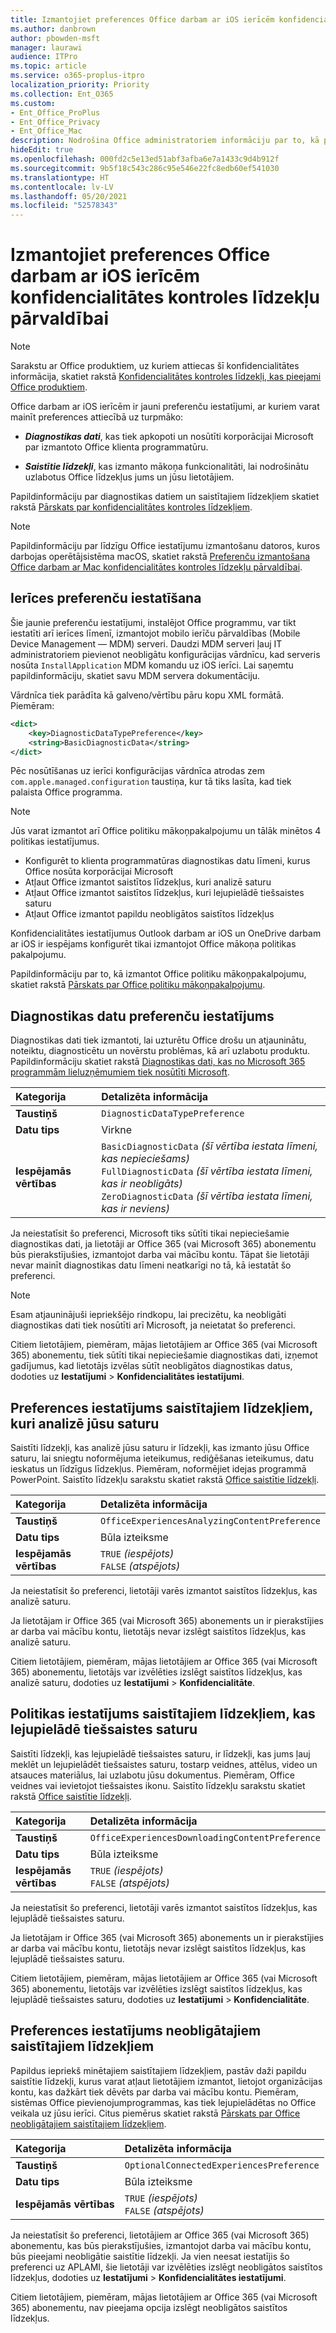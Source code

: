 ```yaml
---
title: Izmantojiet preferences Office darbam ar iOS ierīcēm konfidencialitātes kontroles līdzekļu pārvaldībai
ms.author: danbrown
author: pbowden-msft
manager: laurawi
audience: ITPro
ms.topic: article
ms.service: o365-proplus-itpro
localization_priority: Priority
ms.collection: Ent_O365
ms.custom:
- Ent_Office_ProPlus
- Ent_Office_Privacy
- Ent_Office_Mac
description: Nodrošina Office administratoriem informāciju par to, kā pārvaldīt konfidencialitātes kontroles līdzekļus darbam ar iOS ierīcēm.
hideEdit: true
ms.openlocfilehash: 000fd2c5e13ed51abf3afba6e7a1433c9d4b912f
ms.sourcegitcommit: 9b5f18c543c286c95e546e22fc8edb60ef541030
ms.translationtype: HT
ms.contentlocale: lv-LV
ms.lasthandoff: 05/20/2021
ms.locfileid: "52578343"
---
```

# <a name="use-preferences-to-manage-privacy-controls-for-office-on-ios-devices"></a>Izmantojiet preferences Office darbam ar iOS ierīcēm konfidencialitātes kontroles līdzekļu pārvaldībai

> [!NOTE]
> Sarakstu ar Office produktiem, uz kuriem attiecas šī konfidencialitātes informācija, skatiet rakstā [Konfidencialitātes kontroles līdzekļi, kas pieejami Office produktiem](products-versions-privacy-controls.md).

Office darbam ar iOS ierīcēm ir jauni preferenču iestatījumi, ar kuriem varat mainīt preferences attiecībā uz turpmāko:

- ***Diagnostikas dati***, kas tiek apkopoti un nosūtīti korporācijai Microsoft par izmantoto Office klienta programmatūru.

- ***Saistītie līdzekļi***, kas izmanto mākoņa funkcionalitāti, lai nodrošinātu uzlabotus Office līdzekļus jums un jūsu lietotājiem.

Papildinformāciju par diagnostikas datiem un saistītajiem līdzekļiem skatiet rakstā [Pārskats par konfidencialitātes kontroles līdzekļiem](overview-privacy-controls.md).

> [!NOTE]
> Papildinformāciju par līdzīgu Office iestatījumu izmantošanu datoros, kuros darbojas operētājsistēma macOS, skatiet rakstā [Preferenču izmantošana Office darbam ar Mac konfidencialitātes kontroles līdzekļu pārvaldībai](mac-privacy-preferences.md).


## <a name="setting-device-preferences"></a>Ierīces preferenču iestatīšana
Šie jaunie preferenču iestatījumi, instalējot Office programmu, var tikt iestatīti arī ierīces līmenī, izmantojot mobilo ierīču pārvaldības (Mobile Device Management — MDM) serveri. Daudzi MDM serveri ļauj IT administratoriem pievienot neobligātu konfigurācijas vārdnīcu, kad serveris nosūta `InstallApplication` MDM komandu uz iOS ierīci. Lai saņemtu papildinformāciju, skatiet savu MDM servera dokumentāciju.

Vārdnīca tiek parādīta kā galveno/vērtību pāru kopu XML formātā. Piemēram:

```xml
<dict>
    <key>DiagnosticDataTypePreference</key>
    <string>BasicDiagnosticData</string>
</dict>
```

Pēc nosūtīšanas uz ierīci konfigurācijas vārdnīca atrodas zem `com.apple.managed.configuration` taustiņa, kur tā tiks lasīta, kad tiek palaista Office programma.

> [!NOTE]
> Jūs varat izmantot arī Office politiku mākoņpakalpojumu un tālāk minētos 4 politikas iestatījumus.
> - Konfigurēt to klienta programmatūras diagnostikas datu līmeni, kurus Office nosūta korporācijai Microsoft
> - Atļaut Office izmantot saistītos līdzekļus, kuri analizē saturu
> - Atļaut Office izmantot saistītos līdzekļus, kuri lejupielādē tiešsaistes saturu
> - Atļaut Office izmantot papildu neobligātos saistītos līdzekļus
>
> Konfidencialitātes iestatījumus Outlook darbam ar iOS un OneDrive darbam ar iOS ir iespējams konfigurēt tikai izmantojot Office mākoņa politikas pakalpojumu.
>
> Papildinformāciju par to, kā izmantot Office politiku mākoņpakalpojumu, skatiet rakstā [Pārskats par Office politiku mākoņpakalpojumu](../overview-office-cloud-policy-service.md).

## <a name="preference-setting-for-diagnostic-data"></a>Diagnostikas datu preferenču iestatījums

Diagnostikas dati tiek izmantoti, lai uzturētu Office drošu un atjauninātu, noteiktu, diagnosticētu un novērstu problēmas, kā arī uzlabotu produktu. Papildinformāciju skatiet rakstā [Diagnostikas dati, kas no Microsoft 365 programmām lieluzņēmumiem tiek nosūtīti Microsoft](overview-privacy-controls.md#diagnostic-data-sent-from-microsoft-365-apps-for-enterprise-to-microsoft).

|Kategorija|Detalizēta informācija|
|:-----|:-----|
|**Taustiņš**  | `DiagnosticDataTypePreference`  |
|**Datu tips**  | Virkne |
|**Iespējamās vērtības**  | `BasicDiagnosticData` *(šī vērtība iestata līmeni, kas nepieciešams)* <br/> `FullDiagnosticData` *(šī vērtība iestata līmeni, kas ir neobligāts)* <br/> `ZeroDiagnosticData` *(šī vērtība iestata līmeni, kas ir neviens)* |

Ja neiestatīsit šo preferenci, Microsoft tiks sūtīti tikai nepieciešamie diagnostikas dati, ja lietotāji ar Office 365 (vai Microsoft 365) abonementu būs pierakstījušies, izmantojot darba vai mācību kontu. Tāpat šie lietotāji nevar mainīt diagnostikas datu līmeni neatkarīgi no tā, kā iestatāt šo preferenci.

> [!NOTE]
> Esam atjauninājuši iepriekšējo rindkopu, lai precizētu, ka neobligāti diagnostikas dati tiek nosūtīti arī Microsoft, ja neietatat šo preferenci.

Citiem lietotājiem, piemēram, mājas lietotājiem ar Office 365 (vai Microsoft 365) abonementu, tiek sūtīti tikai nepieciešamie diagnostikas dati, izņemot gadījumus, kad lietotājs izvēlas sūtīt neobligātos diagnostikas datus, dodoties uz **Iestatījumi** > **Konfidencialitātes iestatījumi**.


## <a name="preference-setting-for-connected-experiences-that-analyze-your-content"></a>Preferences iestatījums saistītajiem līdzekļiem, kuri analizē jūsu saturu

Saistīti līdzekļi, kas analizē jūsu saturu ir līdzekļi, kas izmanto jūsu Office saturu, lai sniegtu noformējuma ieteikumus, rediģēšanas ieteikumus, datu ieskatus un līdzīgus līdzekļus. Piemēram, noformējiet idejas programmā PowerPoint. Saistīto līdzekļu sarakstu skatiet rakstā [Office saistītie līdzekļi](connected-experiences.md).

|Kategorija|Detalizēta informācija|
|:-----|:-----|
|**Taustiņš**  | `OfficeExperiencesAnalyzingContentPreference`  |
|**Datu tips**  | Būla izteiksme |
|**Iespējamās vērtības**  | `TRUE` *(iespējots)* <br/> `FALSE` *(atspējots)*|


Ja neiestatīsit šo preferenci, lietotāji varēs izmantot saistītos līdzekļus, kas analizē saturu.

Ja lietotājam ir Office 365 (vai Microsoft 365) abonements un ir pierakstījies ar darba vai mācību kontu, lietotājs nevar izslēgt saistītos līdzekļus, kas analizē saturu.

Citiem lietotājiem, piemēram, mājas lietotājiem ar Office 365 (vai Microsoft 365) abonementu, lietotājs var izvēlēties izslēgt saistītos līdzekļus, kas analizē saturu, dodoties uz **Iestatījumi** > **Konfidencialitāte**.

## <a name="preference-setting-for-connected-experiences-that-download-online-content"></a>Politikas iestatījums saistītajiem līdzekļiem, kas lejupielādē tiešsaistes saturu

Saistīti līdzekļi, kas lejupielādē tiešsaistes saturu, ir līdzekļi, kas jums ļauj meklēt un lejupielādēt tiešsaistes saturu, tostarp veidnes, attēlus, video un atsauces materiālus, lai uzlabotu jūsu dokumentus. Piemēram, Office veidnes vai ievietojot tiešsaistes ikonu. Saistīto līdzekļu sarakstu skatiet rakstā [Office saistītie līdzekļi](connected-experiences.md).

|Kategorija|Detalizēta informācija|
|:-----|:-----|
|**Taustiņš**  | `OfficeExperiencesDownloadingContentPreference`  |
|**Datu tips**  | Būla izteiksme |
|**Iespējamās vērtības**  | `TRUE` *(iespējots)* <br/> `FALSE` *(atspējots)*|


Ja neiestatīsit šo preferenci, lietotāji varēs izmantot saistītos līdzekļus, kas lejuplādē tiešsaistes saturu.

Ja lietotājam ir Office 365 (vai Microsoft 365) abonements un ir pierakstījies ar darba vai mācību kontu, lietotājs nevar izslēgt saistītos līdzekļus, kas lejuplādē tiešsaistes saturu.

Citiem lietotājiem, piemēram, mājas lietotājiem ar Office 365 (vai Microsoft 365) abonementu, lietotājs var izvēlēties izslēgt saistītos līdzekļus, kas lejuplādē tiešsaistes saturu, dodoties uz **Iestatījumi** > **Konfidencialitāte**.

## <a name="preference-setting-for-optional-connected-experiences"></a>Preferences iestatījums neobligātajiem saistītajiem līdzekļiem

Papildus iepriekš minētajiem saistītajiem līdzekļiem, pastāv daži papildu saistītie līdzekļi, kurus varat atļaut lietotājiem izmantot, lietojot organizācijas kontu, kas dažkārt tiek dēvēts par darba vai mācību kontu. Piemēram, sistēmas Office pievienojumprogrammas, kas tiek lejupielādētas no Office veikala uz jūsu ierīci. Citus piemērus skatiet rakstā [Pārskats par Office neobligātajiem saistītajiem līdzekļiem](optional-connected-experiences.md).

|Kategorija|Detalizēta informācija|
|:-----|:-----|
|**Taustiņš**  | `OptionalConnectedExperiencesPreference`  |
|**Datu tips**  | Būla izteiksme |
|**Iespējamās vērtības**  | `TRUE` *(iespējots)* <br/> `FALSE` *(atspējots)*|


Ja neiestatīsit šo preferenci, lietotājiem ar Office 365 (vai Microsoft 365) abonementu, kas būs pierakstījušies, izmantojot darba vai mācību kontu, būs pieejami neobligātie saistītie līdzekļi. Ja vien neesat iestatījis šo preferenci uz APLAMI, šie lietotāji var izvēlēties izslēgt neobligātos saistītos līdzekļus, dodoties uz **Iestatījumi** > **Konfidencialitātes iestatījumi**.

Citiem lietotājiem, piemēram, mājas lietotājiem ar Office 365 (vai Microsoft 365) abonementu, nav pieejama opcija izslēgt neobligātos saistītos līdzekļus.